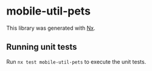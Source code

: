 # mobile-util-pets

This library was generated with [Nx](https://nx.dev).

## Running unit tests

Run `nx test mobile-util-pets` to execute the unit tests.
